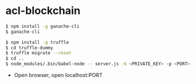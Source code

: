 # acl-blockchain
```sh
$ npm install -g ganache-cli 
$ ganache-cli
```

```sh
$ npm install -g truffle
$ cd truffle-dummy
$ truffle migrate --reset
$ cd ..
$ node_modules/.bin/babel-node -- server.js -k <PRIVATE_KEY> -p <PORT>
```

- Open browser, open localhost:PORT
